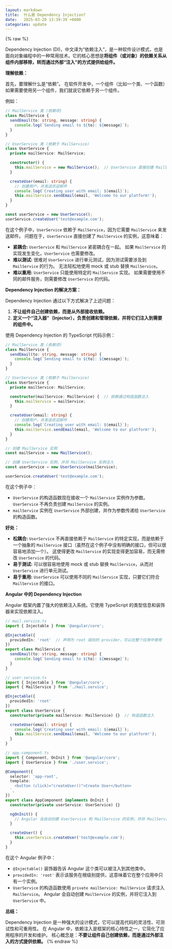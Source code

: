 ```yaml
---
layout: markdown
title:  什么是 Dependency Injection?
date:   2025-03-20 13:39:39 +0800
categories: update
---
```

{% raw %}

Dependency Injection (DI)，中文译为“依赖注入”，是一种软件设计模式，也是面向对象编程中的一种常用技术。它的核心思想是**将组件（或对象）的依赖关系从组件内部移除，转而通过外部“注入”的方式提供给组件。**

**理解依赖：**

首先，要理解什么是“依赖”。  在软件开发中，一个组件（比如一个类、一个函数）如果需要使用另一个组件，我们就说它依赖于另一个组件。

例如：

```typescript
// MailService 类 (依赖项)
class MailService {
  sendEmail(to: string, message: string) {
    console.log(`Sending email to ${to}: ${message}`);
  }
}

// UserService 类 (依赖于 MailService)
class UserService {
  private mailService: MailService;

  constructor() {
    this.mailService = new MailService();  // UserService 直接创建 MailService 的实例
  }

  createUser(email: string) {
    // 创建用户，并发送欢迎邮件
    console.log(`Creating user with email: ${email}`);
    this.mailService.sendEmail(email, 'Welcome to our platform!');
  }
}

const userService = new UserService();
userService.createUser('test@example.com');
```

在这个例子中，`UserService` 依赖于 `MailService`，因为它需要 `MailService` 来发送邮件。 问题在于，`UserService` 直接创建了 `MailService` 的实例，这意味着：

*   **紧耦合:** `UserService` 和 `MailService` 紧密耦合在一起。  如果 `MailService` 的实现发生变化，`UserService` 也需要修改。
*   **难以测试:** 很难对 `UserService` 进行单元测试，因为测试需要涉及到 `MailService` 的行为。  无法轻松地使用 mock 或 stub 替换 `MailService`。
*   **难以重用:**  `UserService` 只能使用特定的 `MailService` 实现。  如果需要使用不同的邮件服务，则需要修改 `UserService` 的代码。

**Dependency Injection 的解决方案：**

Dependency Injection 通过以下方式解决了上述问题：

1.  **不让组件自己创建依赖，而是从外部接收依赖。**
2.  **定义一个“注入器”（Injector），负责创建和管理依赖，并将它们注入到需要的组件中。**

使用 Dependency Injection 的 TypeScript 代码示例：

```typescript
// MailService 类 (依赖项)
class MailService {
  sendEmail(to: string, message: string) {
    console.log(`Sending email to ${to}: ${message}`);
  }
}

// UserService 类 (依赖于 MailService)
class UserService {
  private mailService: MailService;

  constructor(mailService: MailService) {  // 依赖通过构造函数注入
    this.mailService = mailService;
  }

  createUser(email: string) {
    // 创建用户，并发送欢迎邮件
    console.log(`Creating user with email: ${email}`);
    this.mailService.sendEmail(email, 'Welcome to our platform!');
  }
}

// 创建 MailService 实例
const mailService = new MailService();

// 创建 UserService 实例，并将 MailService 实例注入
const userService = new UserService(mailService);

userService.createUser('test@example.com');
```

在这个例子中：

*   `UserService` 的构造函数现在接收一个 `MailService` 实例作为参数。  `UserService` 不再负责创建 `MailService` 的实例。
*   `mailService` 实例在 `UserService` 外部创建，并作为参数传递给 `UserService` 的构造函数。

**好处：**

*   **松耦合:** `UserService` 不再直接依赖于 `MailService` 的特定实现，而是依赖于一个抽象的 `MailService` 接口（虽然在这个例子中没有明确的接口，但可以很容易地添加一个）。  这使得更改 `MailService` 的实现变得更加容易，而无需修改 `UserService` 的代码。
*   **易于测试:** 可以很容易地使用 mock 或 stub 替换 `MailService`，从而对 `UserService` 进行单元测试。
*   **易于重用:** `UserService` 可以使用不同的 `MailService` 实现，只要它们符合 `MailService` 的接口。

**Angular 中的 Dependency Injection**

Angular 框架内置了强大的依赖注入系统。它使用 TypeScript 的类型信息和装饰器来实现依赖注入。

```typescript
// mail.service.ts
import { Injectable } from '@angular/core';

@Injectable({
  providedIn: 'root'  // 声明为 root 级别的 provider，可以在整个应用中使用
})
export class MailService {
  sendEmail(to: string, message: string) {
    console.log(`Sending email to ${to}: ${message}`);
  }
}

// user.service.ts
import { Injectable } from '@angular/core';
import { MailService } from './mail.service';

@Injectable({
  providedIn: 'root'
})
export class UserService {
  constructor(private mailService: MailService) {}  // 构造函数注入

  createUser(email: string) {
    console.log(`Creating user with email: ${email}`);
    this.mailService.sendEmail(email, 'Welcome to our platform!');
  }
}

// app.component.ts
import { Component, OnInit } from '@angular/core';
import { UserService } from './user.service';

@Component({
  selector: 'app-root',
  template: `
    <button (click)="createUser()">Create User</button>
  `,
})
export class AppComponent implements OnInit {
  constructor(private userService: UserService) {}

  ngOnInit() {
    // Angular 会自动创建 UserService 和 MailService 的实例，并将 MailService 注入到 UserService 中。
  }

  createUser() {
    this.userService.createUser('test@example.com');
  }
}
```

在这个 Angular 例子中：

*   `@Injectable()` 装饰器告诉 Angular 这个类可以被注入到其他类中。
*   `providedIn: 'root'`  表示该服务在根级别提供，这意味着它在整个应用中只有一个实例。
*   `UserService` 的构造函数使用 `private mailService: MailService` 请求注入 `MailService`。  Angular 会自动创建 `MailService` 的实例，并将它注入到 `UserService` 中。

**总结：**

Dependency Injection 是一种强大的设计模式，它可以提高代码的灵活性、可测试性和可重用性。 在 Angular 中，依赖注入是框架的核心特性之一，它简化了应用程序的开发和维护。 核心概念是：**不要让组件自己创建依赖，而是通过外部注入的方式提供依赖。**
{% endraw %}